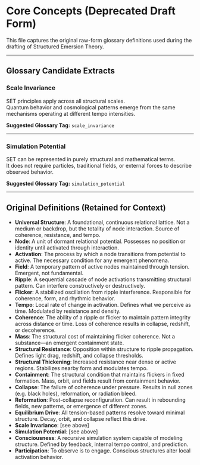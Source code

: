 
# Core Concepts (Deprecated Draft Form)

This file captures the original raw-form glossary definitions used during the drafting of Structured Emersion Theory.

---

## Glossary Candidate Extracts

### Scale Invariance  
SET principles apply across all structural scales.  
Quantum behavior and cosmological patterns emerge from the same mechanisms operating at different tempo intensities.

**Suggested Glossary Tag:** `scale_invariance`

---

### Simulation Potential  
SET can be represented in purely structural and mathematical terms.  
It does not require particles, traditional fields, or external forces to describe observed behavior.

**Suggested Glossary Tag:** `simulation_potential`

---

## Original Definitions (Retained for Context)

- **Universal Structure**: A foundational, continuous relational lattice. Not a medium or backdrop, but the totality of node interaction. Source of coherence, resistance, and tempo.  
- **Node**: A unit of dormant relational potential. Possesses no position or identity until activated through interaction.  
- **Activation**: The process by which a node transitions from potential to active. The necessary condition for any emergent phenomena.  
- **Field**: A temporary pattern of active nodes maintained through tension. Emergent, not fundamental.  
- **Ripple**: A sequential cascade of node activations transmitting structural pattern. Can interfere constructively or destructively.  
- **Flicker**: A stabilized oscillation from ripple interference. Responsible for coherence, form, and rhythmic behavior.  
- **Tempo**: Local rate of change in activation. Defines what we perceive as time. Modulated by resistance and density.  
- **Coherence**: The ability of a ripple or flicker to maintain pattern integrity across distance or time. Loss of coherence results in collapse, redshift, or decoherence.  
- **Mass**: The structural cost of maintaining flicker coherence. Not a substance—an emergent containment state.  
- **Structural Resistance**: Opposition within structure to ripple propagation. Defines light drag, redshift, and collapse thresholds.  
- **Structural Thickening**: Increased resistance near dense or active regions. Stabilizes nearby form and modulates tempo.  
- **Containment**: The structural condition that maintains flickers in fixed formation. Mass, orbit, and fields result from containment behavior.  
- **Collapse**: The failure of coherence under pressure. Results in null zones (e.g. black holes), reformation, or radiation bleed.  
- **Reformation**: Post-collapse reconfiguration. Can result in rebounding fields, new patterns, or emergence of different zones.  
- **Equilibrium Drive**: All tension-based patterns resolve toward minimal structure. Decay, orbit, and collapse reflect this drive.  
- **Scale Invariance**: [see above]  
- **Simulation Potential**: [see above]  
- **Consciousness**: A recursive simulation system capable of modeling structure. Defined by feedback, internal tempo control, and prediction.  
- **Participation**: To observe is to engage. Conscious structures alter local activation behavior.  
